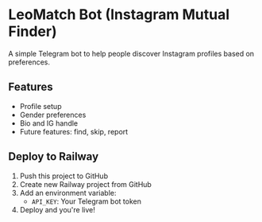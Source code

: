 # LeoMatch Bot (Instagram Mutual Finder)

A simple Telegram bot to help people discover Instagram profiles based on preferences.

## Features
- Profile setup
- Gender preferences
- Bio and IG handle
- Future features: find, skip, report

## Deploy to Railway
1. Push this project to GitHub
2. Create new Railway project from GitHub
3. Add an environment variable:
   - `API_KEY`: Your Telegram bot token
4. Deploy and you're live!